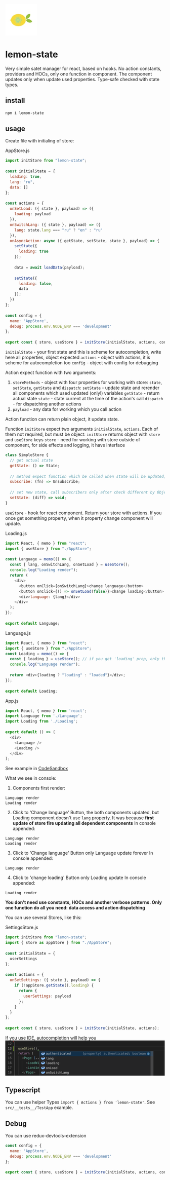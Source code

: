 ![logo](images/lemon-logo.jpg?raw=true "logo")
# lemon-state

Very simple satet manager for react, based on hooks. No action constants, providers and HOCs, only one function in component. The component updates only when update used properties. Type-safe checked with state types.

## install

```bash
npm i lemon-state
```

## usage

Create file with initialing of store:

AppStore.js

```js
import initStore from "lemon-state";

const initialState = {
  loading: true,
  lang: "ru",
  data: []
};

const actions = {
  onSetLoad: ({ state }, payload) => ({
    loading: payload
  }),
  onSwitchLang: ({ state }, payload) => ({
    lang: state.lang === "ru" ? "en" : "ru"
  }),
  onAsyncAction: async ({ getState, setState, state }, payload) => {
    setState({
      loading: true
    });

    data = await loadData(payload);

    setState({
      loading: false,
      data
    });
  })
};

const config = {
  name: 'AppStore',
  debug: process.env.NODE_ENV === 'development'
};

export const { store, useStore } = initStore(initialState, actions, config);
```

`initialState` - your first state and this is scheme for autocompletion, write here all properties, object expected
`actions` - object with actions, it is scheme for autocompletion too
`config` - object with config for debugging

Action expect function with two arguments:

1) `storeMethods` - object with four properties for working with store: `state`, `setState`, `getState` and `dispatch`:
  `setState` - update state and rerender all components which used updated (only!) variables
  `getState` - return actual state
  `state` - state current at the time of the action's call
  `dispatch` - for dispatching another actions
2) `payload` - any data for working which you call action

Action function can return plain object, it update state.

Function `initStore` expect two arguments `initialState`, `actions`. Each of them not required, but must be object:
`initStore` returns object with `store` and `useStore` keys
`store` - need for working with store outside of component, for side effects and logging, it have interface

```js
class SimpleStore {
  // get actual state
  getState: () => State;

  // method expect function which be called when state will be updated, return unsubscribe callback
  subscribe: (fn) => Unsubscribe;

  // set new state, call subscribers only after check different by Object.is algorithm
  setState: (diff) => void;
}
```

`useStore` - hook for react component. Return your store with actions. If you once get something property, when it property change component will update.

Loading.js
```js
import React, { memo } from "react";
import { useStore } from "./AppStore";

const Language = memo(() => {
  const { lang, onSwitchLang, onSetLoad } = useStore();
  console.log("Loading render");
  return (
    <div>
      <button onClick={onSwitchLang}>change language</button>
      <button onClick={() => onSetLoad(false)}>change loading</button>
      <div>language: {lang}</div>
    </div>
  );
});

export default Language;
```

Language.js
```js
import React, { memo } from "react";
import { useStore } from "./AppStore";
const Loading = memo(() => {
  const { loading } = useStore(); // if you get 'loading' prop, only this prop will update component
  console.log("Language render");

  return <div>{loading ? "loading" : "loaded"}</div>;
});

export default Loading;
```

App.js
```js
import React, { memo } from 'react';
import Language from './Language';
import Loading from './Loading';

export default () => (
  <div>
    <Language />
    <Loading />
  </div>
);
```

See example in [CodeSandbox](https://codesandbox.io/embed/9lp0nl39op)

What we see in console:
1) Components first render:
```
Language render 
Loading render 
```

2) Click to 'Change language' Button, the both components updated, but Loading component doesn't use `lang` property. It was because **first update of store fire updating all dependent components**
In console appended:
```
Language render
Loading render
```

3) Click to 'Change language' Button only Language update forever
In console appended:
```
Language render 
```

4) Click to 'change loading' Button only Loading update
In console appended:
```
Loading render 
```

**You don't need use constants, HOCs and another verbose patterns. Only one function do all you need: data access and action dispatching**

You can use several Stores, like this:

SettingsStore.js
```js
import initStore from "lemon-state";
import { store as appStore } from "./AppStore";

const initialState = {
  userSettings
};

const actions = {
  onSetSettings: ({ state }, payload) => {
    if (!appStore.getState().loading) {
      return {
        userSettings: payload
      };
    }
  }
};

export const { store, useStore } = initStore(initialState, actions);
```

If you use IDE, autocompletion will help you ![autocompletion](images/autocompletion.png?raw=true "autocompletion")

## Typescript

You can use helper Types `import { Actions } from 'lemon-state'`. See `src/__tests__/TestApp` example.

## Debug

You can use redux-devtools-extension

```js
const config = {
  name: 'AppStore',
  debug: process.env.NODE_ENV === 'development'
};

export const { store, useStore } = initStore(initialState, actions, config);
```


